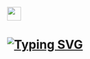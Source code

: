 <img src="https://github.com/blackcater/blackcater/raw/main/images/Hi.gif" height="32"/></h1>
<h1 align="left"><a href="https://github.com/Pablopicasso74/Portfolio"><img src="https://readme-typing-svg.demolab.com?font=Fira+Code&weight=450&pause=1000&color=0B54F7&background=78FF2600&vCenter=true&width=500&lines=Hi+there!++I'm+Pavel!" alt="Typing SVG" /></a>


